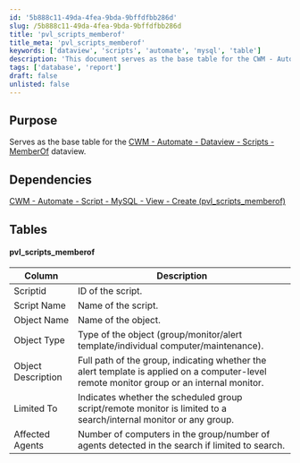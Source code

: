 ```yaml
---
id: '5b888c11-49da-4fea-9bda-9bffdfbb286d'
slug: /5b888c11-49da-4fea-9bda-9bffdfbb286d
title: 'pvl_scripts_memberof'
title_meta: 'pvl_scripts_memberof'
keywords: ['dataview', 'scripts', 'automate', 'mysql', 'table']
description: 'This document serves as the base table for the CWM - Automate - Dataview - Scripts - MemberOf, detailing its dependencies, structure, and the specific columns that define its functionality within the ConnectWise Automate environment.'
tags: ['database', 'report']
draft: false
unlisted: false
---
```


## Purpose

Serves as the base table for the [CWM - Automate - Dataview - Scripts - MemberOf](/docs/83b99c1b-d471-41f1-9755-af3a2ab1abf0) dataview.

## Dependencies

[CWM - Automate - Script - MySQL - View - Create (pvl_scripts_memberof)](/docs/8c15555e-049e-4bf3-8a29-6446e2b2d05d)

## Tables

#### pvl_scripts_memberof

| Column               | Description                                                                                                       |
|----------------------|-------------------------------------------------------------------------------------------------------------------|
| Scriptid             | ID of the script.                                                                                                 |
| Script Name          | Name of the script.                                                                                               |
| Object Name          | Name of the object.                                                                                               |
| Object Type          | Type of the object (group/monitor/alert template/individual computer/maintenance).                               |
| Object Description    | Full path of the group, indicating whether the alert template is applied on a computer-level remote monitor group or an internal monitor. |
| Limited To          | Indicates whether the scheduled group script/remote monitor is limited to a search/internal monitor or any group. |
| Affected Agents      | Number of computers in the group/number of agents detected in the search if limited to search.                   |


